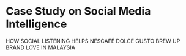 # Case Study on Social Media Intelligence 
 HOW SOCIAL LISTENING  HELPS NESCAFÉ  DOLCE GUSTO  BREW UP BRAND LOVE  IN MALAYSIA
